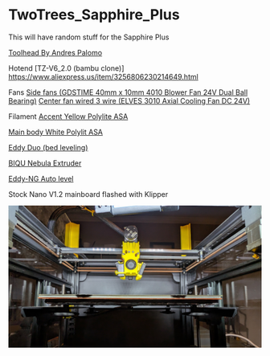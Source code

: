 # TwoTrees_Sapphire_Plus
This will have random stuff for the Sapphire Plus

[Toolhead By Andres Palomo](https://cults3d.com/en/3d-model/tool/io-mount-a-premium-toolhead-design-for-twotrees-corexy-systems-sp-5-version)

Hotend
[TZ-V6_2.0 (bambu clone)]
https://www.aliexpress.us/item/3256806230214649.html

Fans
[Side fans (GDSTIME 40mm x 10mm 4010 Blower Fan 24V Dual Ball Bearing)](https://www.amazon.com/dp/B0DLKJ7WDJ)
[Center fan wired 3 wire (ELVES 3010 Axial Cooling Fan DC 24V)](https://www.amazon.com/dp/B0DXDX6B5L)

Filament
[Accent Yellow Polylite ASA](https://us.polymaker.com/products/polylite-asa?variant=40294530908217)

[Main body White Polylit ASA](https://us.polymaker.com/products/polylite-asa?variant=39574343221305)

[Eddy Duo (bed leveling)](https://www.amazon.com/BIGTREETECH-Direct-Leveling-Connection-Stealthburner/dp/B0DN1FYY5C)

[BIQU Nebula Extruder](https://www.amazon.com/BIQU-Compatible-StealthBurner-Lightweight-High-Temperature/dp/B0F9K87SHG)

[Eddy-NG Auto level](https://github.com/vvuk/eddy-ng/wiki/Installation)

Stock Nano V1.2 mainboard flashed with Klipper

![alt text](https://github.com/falkien/TwoTrees_Sapphire_Plus/blob/main/Pics/Wide%20Front.jpg)



